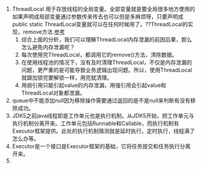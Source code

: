 1. ThreadLocal 用于存放线程的全局变量。全部变量就是要全局很多地方使用的如果声明成局部变量通过参数传来传去也可以但是多麻烦呀，只要声明成public static 
ThreadLocal变量就可以在任何时候用了。??ThreadLocal的实现，remove方法.[参考](https://zhuanlan.zhihu.com/p/56214714)                
      1. 综合上面的分析，我们可以理解ThreadLocal内存泄漏的前因后果，那么怎么避免内存泄漏呢？     
      1. 每次使用完ThreadLocal，都调用它的remove()方法，清除数据。      
      1. 在使用线程池的情况下，没有及时清理ThreadLocal，不仅是内存泄漏的问题，更严重的是可能导致业务逻辑出现问题。所以，使用ThreadLocal就跟加锁完要解锁一样，用完就清理。
      1. 用弱引用只能引起value的内存泄漏，用强引用会引起value和ThreadLocal对象都泄漏。    
1. queue中不能添加null因为移除操作需要通过返回的是不是null来判断有没有移除成功。     
1. JDK5之前java线程即是工作单元也是执行机制。从JDK5开始，把工作单元与执行机制分离开来。工作单元包括Runnable和Callable，而执行机制有Executor框架提供。此处的执行机制猜测就是延时执行，定时执行，线程满了怎么办等。   
1. Executor是一个接口是Executor框架的基础，它将任务提交和任务执行分离开来。    
1. 

